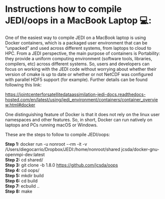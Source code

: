 # Instructions how to compile JEDI/oops in a MacBook Laptop 💻:

One of the easiest way to compile JEDI on a MacBook laptop is using Docker containers, which is a packaged user environment that can be “unpacked” and used across different systems, from laptops to cloud to HPC. From a JEDI perspective, the main purpose of containers is Portability: they provide a uniform computing environment (software tools, libraries, compilers, etc) across different systems. So, users and developers can focus on working with the JEDI code without worrying about whether their version of cmake is up to date or whether or not NetCDF was configured with parallel HDF5 support (for example). Further details can be found following this link:

https://jointcenterforsatellitedataassimilation-jedi-docs.readthedocs-hosted.com/en/latest/using/jedi_environment/containers/container_overview.html#docker

One distinguishing feature of Docker is that it does not rely on the linux user namespaces and other features. So, in short, Docker can run natively on laptops and PCs running macOS or Windows.

These are the steps to follow to compile JEDI/oops:

**Step 1:** docker run -u nonroot --rm -it -v /Users/diegocarrio/Dropbox/JEDI:/home/nonroot/shared jcsda/docker-gnu-openmpi-dev:latest  
**Step 2:** cd shared/  
**Step 3:** git clone -b 1.8.0 https://github.com/jcsda/oops  
**Step 4:** cd oops/  
**Step 5:** mkdir build  
**Step 6:** cd build  
**Step 7:** ecbuild ..  
**Step 8:** make  
